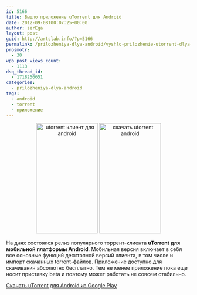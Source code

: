 ```yaml
---
id: 5166
title: Вышло приложение uTorrent для Android
date: 2012-09-08T00:07:25+00:00
author: serEga
layout: post
guid: http://artslab.info/?p=5166
permalink: /prilozheniya-dlya-android/vyshlo-prilozhenie-utorrent-dlya-android/
prosmotr:
  - 30
wpb_post_views_count:
  - 1113
dsq_thread_id:
  - 1718256651
categories:
  - prilozheniya-dlya-android
tags:
  - android
  - torrent
  - приложение
---
```

<center>
  <a href="{{site.img_cdn}}/torrent_prilozhenie_android.jpeg"><img src="{{site.img_cdn}}/torrent_prilozhenie_android-168x300.jpg" alt="utorrent клиент для android" title="torrent_prilozhenie_android" width="168" height="300" class="size-medium wp-image-5167" srcset="{{site.img_cdn}}/torrent_prilozhenie_android-168x300.jpg 168w, {{site.img_cdn}}/torrent_prilozhenie_android.jpeg 288w" sizes="(max-width: 168px) 100vw, 168px" /></a>&nbsp;<a href="{{site.img_cdn}}/utorrent_android_skachat.jpeg"><img src="{{site.img_cdn}}/utorrent_android_skachat-168x300.jpg" alt="скачать utorrent android" title="utorrent_android_skachat" width="168" height="300" class="size-medium wp-image-5168" /></a>
</center>

На днях состоялся релиз популярного торрент-клиента **uTorrent для мобильной платформы Android**. Мобильная версия включает в себя все основные функций десктопной версий клиента, в том числе и импорт скачанных torrent-файлов. Приложение доступно для скачивания абсолютно бесплатно.
Тем не менее приложение пока еще носит приставку beta и поэтому может работать не совсем стабильно.

[Скачать uTorrent для Android из Google Play](https://play.google.com/store/apps/details?id=com.utorrent.client)